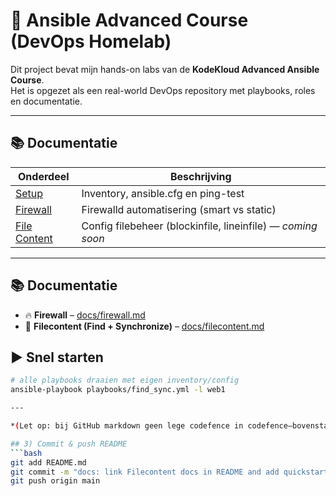 # 🧠 Ansible Advanced Course (DevOps Homelab)

Dit project bevat mijn hands-on labs van de **KodeKloud Advanced Ansible Course**.  
Het is opgezet als een real-world DevOps repository met playbooks, roles en documentatie.

---

## 📚 Documentatie
| Onderdeel | Beschrijving |
|------------|--------------|
| [Setup](docs/setup.md) | Inventory, ansible.cfg en ping-test |
| [Firewall](docs/firewall.md) | Firewalld automatisering (smart vs static) |
| [File Content](docs/filecontent.md) | Config filebeheer (blockinfile, lineinfile) — *coming soon* |

---

## 📚 Documentatie

- 🔥 **Firewall** – [docs/firewall.md](docs/firewall.md)  
- 📁 **Filecontent (Find + Synchronize)** – [docs/filecontent.md](docs/filecontent.md)

## ▶️ Snel starten

```bash
# alle playbooks draaien met eigen inventory/config
ansible-playbook playbooks/find_sync.yml -l web1

---

*(Let op: bij GitHub markdown geen lege codefence in codefence—bovenstaand blok in één keer kopiëren.)*

## 3) Commit & push README
```bash
git add README.md
git commit -m "docs: link Filecontent docs in README and add quickstart"
git push origin main
